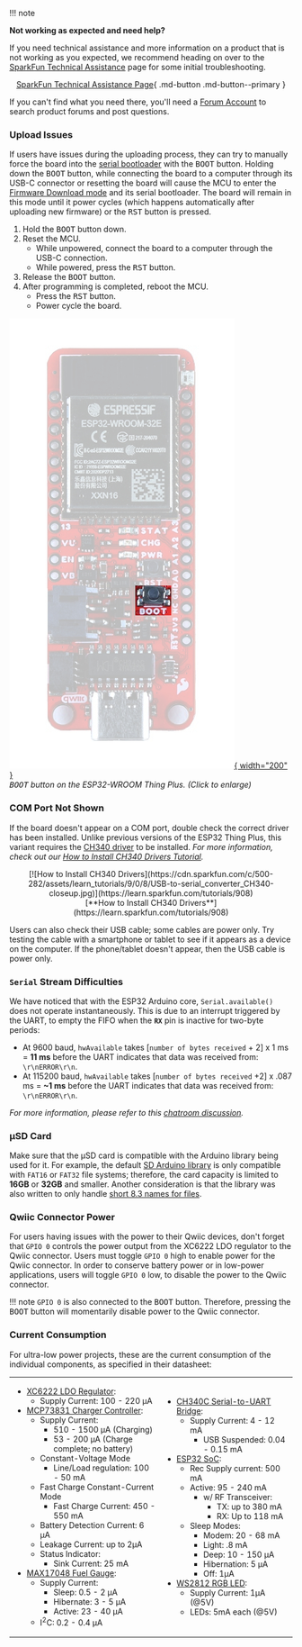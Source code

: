 !!! note
    <p><span class="glyphicon glyphicon-question-sign" aria-hidden="true"></span> <strong>Not working as expected and need help? </strong></p>
    <p>If you need technical assistance and more information on a product that is not working as you expected, we recommend heading on over to the <a href="https://www.sparkfun.com/technical_assistance">SparkFun Technical Assistance</a> page for some initial troubleshooting.</p>
    <center>
    [SparkFun Technical Assistance Page](https://www.sparkfun.com/technical_assistance){ .md-button .md-button--primary }
    </center>
    <p>If you can't find what you need there, you'll need a <a href="https://forum.sparkfun.com/ucp.php?mode=register">Forum Account</a> to search product forums and post questions.<p>


### Upload Issues
If users have issues during the uploading process, they can try to manually force the board into the <a href="https://docs.espressif.com/projects/esptool/en/latest/esp32/advanced-topics/boot-mode-selection.html#select-bootloader-mode">serial bootloader</a> with the <kbd>BOOT</kbd> button. Holding down the <kbd>BOOT</kbd> button, while connecting the board to a computer through its USB-C connector or resetting the board will cause the MCU to enter the <a href="https://docs.espressif.com/projects/esptool/en/latest/esp32/advanced-topics/boot-mode-selection.html#manual-bootloader">Firmware Download mode</a> and its serial bootloader. The board will remain in this mode until it power cycles (which happens automatically after uploading new firmware) or the <kbd>RST</kbd> button is pressed.

1. Hold the <kbd>BOOT</kbd> button down.
2. Reset the MCU.
    * While unpowered, connect the board to a computer through the USB-C connection.
    * While powered, press the <kbd>RST</kbd> button.
3. Release the <kbd>BOOT</kbd> button.
4. After programming is completed, reboot the MCU.
    * Press the <kbd>RST</kbd> button.
    * Power cycle the board. 

[![Boot Button](./img/hookup_guide/button_boot.jpg){ width="200" }](./img/hookup_guide/button_boot.jpg)<br>
*<kbd>BOOT</kbd> button on the ESP32-WROOM Thing Plus. (Click to enlarge)*


### COM Port Not Shown
If the board doesn't appear on a COM port, double check the correct driver has been installed. Unlike previous versions of the ESP32 Thing Plus, this variant requires the [CH340 driver](https://www.sparkfun.com/ch340) to be installed. *For more information, check out our [How to Install CH340 Drivers Tutorial](https://www.sparkfun.com/ch340).*

<center>
[![How to Install CH340 Drivers](https://cdn.sparkfun.com/c/500-282/assets/learn_tutorials/9/0/8/USB-to-serial_converter_CH340-closeup.jpg)](https://learn.sparkfun.com/tutorials/908)<br>
[**How to Install CH340 Drivers**](https://learn.sparkfun.com/tutorials/908)
</center>

Users can also check their USB cable; some cables are power only. Try testing the cable with a smartphone or tablet to see if it appears as a device on the computer. If the phone/tablet doesn't appear, then the USB cable is power only.

### `Serial` Stream Difficulties
We have noticed that with the ESP32 Arduino core, `Serial.available()` does not operate instantaneously. This is due to an interrupt triggered by the UART, to empty the FIFO when the **`RX`** pin is inactive for two-byte periods:

* At 9600 baud, `hwAvailable` takes [`number of bytes received` + 2] x 1 ms = **11 ms** before the UART indicates that data was received from: `\r\nERROR\r\n`.
* At 115200 baud, `hwAvailable` takes [`number of bytes received` +2] x .087 ms = **~1 ms** before the UART indicates that data was received from: `\r\nERROR\r\n`.

*For more information, please refer to this <a href="https://gitter.im/espressif/arduino-esp32?at=5e25d6370a1cf54144909c85">chatroom discussion</a>.*


### &micro;SD Card
Make sure that the &micro;SD card is compatible with the Arduino library being used for it.   For example, the default [SD Arduino library](https://www.arduino.cc/reference/en/libraries/sd/) is only compatible with `FAT16` or `FAT32` file systems; therefore, the card capacity is limited to **16GB** or **32GB** and smaller. Another consideration is that the library was also written to only handle [short 8.3 names for files](https://en.wikipedia.org/wiki/8.3_filename).


### Qwiic Connector Power
For users having issues with the power to their Qwiic devices, don't forget that <code>GPIO 0</code> controls the power output from the XC6222 LDO regulator to the Qwiic connector. Users must toggle <code>GPIO 0</code> high to enable power for the Qwiic connector. In order to conserve battery power or in low-power applications, users will toggle <code>GPIO 0</code> low, to disable the power to the Qwiic connector.

!!! note
    <code>GPIO 0</code> is also connected to the <kbd>BOOT</kbd> button. Therefore, pressing the <kbd>BOOT</kbd> button will momentarily disable power to the Qwiic connector.


### Current Consumption
For ultra-low power projects, these are the current consumption of the individual components, as specified in their datasheet:

<table>
    <tr>
        <td>
            <ul>
                <li><a href="./component_datasheets/XC6222.pdf">XC6222 LDO Regulator</a>:
                    <ul>
                        <li>Supply Current: 100 - 220 &micro;A</li>
                    </ul>
                </li>
                <li><a href="./component_datasheets/MCP73831.pdf">MCP73831 Charger Controller</a>:
                    <ul>
                        <li>Supply Current:
                            <ul>
                                <li>510 - 1500 &micro;A (Charging)</li>
                                <li>53 - 200 &micro;A (Charge complete; no battery)</li>
                            </ul>
                        </li>
                        <li>Constant-Voltage Mode
                            <ul>
                                <li>Line/Load regulation: 100 - 50 mA</li>
                            </ul>
                        </li>
                        <li>Fast Charge Constant-Current Mode
                            <ul>
                                <li>Fast Charge Current: 450 - 550 mA</li>
                            </ul>
                        </li>
                        <li>Battery Detection Current: 6 &micro;A</li>
                        <li>Leakage Current: up to 2&micro;A</li>
                        <li>Status Indicator:
                            <ul>
                                <li>Sink Current: 25 mA</li>
                            </ul>
                        </li>
                    </ul>
                </li>
                <li><a href="./component_datasheets/MAX17048.pdf">MAX17048 Fuel Gauge</a>:
                    <ul>
                        <li>Supply Current:
                            <ul>
                                <li>Sleep: 0.5 - 2 &micro;A</li>
                                <li>Hibernate: 3 - 5 &micro;A</li>
                                <li>Active: 23 - 40 &micro;A</li>
                            </ul>
                        </li>
                        <li>I<sup>2</sup>C: 0.2 - 0.4 &micro;A</li>
                    </ul>
                </li>
            </ul>
        </td>
        <td>
            <ul>
                <li><a href="./component_datasheets/CH340DS1.PDF">CH340C Serial-to-UART Bridge</a>:
                    <ul>
                        <li>Supply Current: 4 - 12 mA
                            <ul>
                                <li>USB Suspended: 0.04 - 0.15 mA</li>
                            </ul>
                        </li>
                    </ul>
                </li>
                <li><a href="./component_datasheets/esp32_soc_datasheet_en.pdf">ESP32 SoC</a>:
                    <ul>
                        <li>Rec Supply current: 500 mA</li>
                        <li>Active: 95 - 240 mA
                            <ul>
                                <li>w/ RF Transceiver:
                                    <ul>
                                        <li>TX: up to 380 mA</li>
                                        <li>RX: Up to 118 mA</li>
                                    </ul>
                                </li>
                            </ul>
                        </li>
                        <li>Sleep Modes:
                            <ul>
                                <li>Modem: 20 - 68 mA</li>
                                <li>Light: .8 mA</li>
                                <li>Deep: 10 - 150 &micro;A</li>
                                <li>Hibernation: 5 &micro;A</li>
                                <li>Off: 1&micro;A</li>
                            </ul>
                        </li>
                    </ul>
                </li>
                <li><a href="./component_datasheets/WS2812C-2020.pdf">WS2812 RGB LED</a>:
                    <ul>
                        <li>Supply Current: 1&micro;A (@5V)</li>
                        <li>LEDs: 5mA each (@5V)</li>
                    </ul>
                </li>
            </ul>
        </td>
    </tr>
</table>